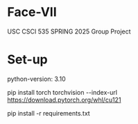 # Face-VII
USC CSCI 535 SPRING 2025 Group Project


# Set-up
python-version: 3.10

pip install torch torchvision --index-url https://download.pytorch.org/whl/cu121

pip install -r requirements.txt
